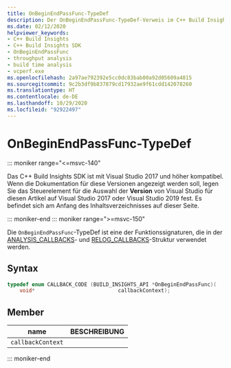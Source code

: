 ```yaml
---
title: OnBeginEndPassFunc-TypeDef
description: Der OnBeginEndPassFunc-TypeDef-Verweis im C++ Build Insights SDK.
ms.date: 02/12/2020
helpviewer_keywords:
- C++ Build Insights
- C++ Build Insights SDK
- OnBeginEndPassFunc
- throughput analysis
- build time analysis
- vcperf.exe
ms.openlocfilehash: 2a97ae792392e5cc0dc83bab00a92d05609a4815
ms.sourcegitcommit: 9c2b3df9b837879cd17932ae9f61cdd142078260
ms.translationtype: HT
ms.contentlocale: de-DE
ms.lasthandoff: 10/29/2020
ms.locfileid: "92922497"
---
```

# <a name="onbeginendpassfunc-typedef"></a>OnBeginEndPassFunc-TypeDef

::: moniker range="<=msvc-140"

Das C++ Build Insights SDK ist mit Visual Studio 2017 und höher kompatibel. Wenn die Dokumentation für diese Versionen angezeigt werden soll, legen Sie das Steuerelement für die Auswahl der **Version** von Visual Studio für diesen Artikel auf Visual Studio 2017 oder Visual Studio 2019 fest. Es befindet sich am Anfang des Inhaltsverzeichnisses auf dieser Seite.

::: moniker-end
::: moniker range=">=msvc-150"

Die `OnBeginEndPassFunc`-TypeDef ist eine der Funktionssignaturen, die in der [ANALYSIS_CALLBACKS](analysis-callbacks-struct.md)- und [RELOG_CALLBACKS](relog-callbacks-struct.md)-Struktur verwendet werden.

## <a name="syntax"></a>Syntax

```cpp
typedef enum CALLBACK_CODE (BUILD_INSIGHTS_API *OnBeginEndPassFunc)(
    void*                           callbackContext);
```

## <a name="members"></a>Member

| name | BESCHREIBUNG |
|--|--|
| `callbackContext` |  |

::: moniker-end
